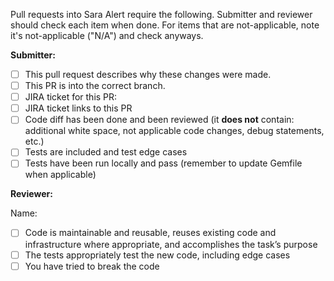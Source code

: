 Pull requests into Sara Alert require the following. Submitter and reviewer should check each item when done. For items that are not-applicable, note it's not-applicable ("N/A") and check anyways.

**Submitter:**
- [ ] This pull request describes why these changes were made.
- [ ] This PR is into the correct branch.
- [ ] JIRA ticket for this PR:
- [ ] JIRA ticket links to this PR
- [ ] Code diff has been done and been reviewed (it **does not** contain: additional white space, not applicable code changes, debug statements, etc.)
- [ ] Tests are included and test edge cases
- [ ] Tests have been run locally and pass (remember to update Gemfile when applicable)

**Reviewer:**

Name:
- [ ] Code is maintainable and reusable, reuses existing code and infrastructure where appropriate, and accomplishes the task’s purpose
- [ ] The tests appropriately test the new code, including edge cases
- [ ] You have tried to break the code
